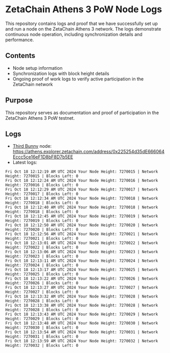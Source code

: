 # ZetaChain Athens 3 PoW Node Logs
This repository contains logs and proof that we have successfully set up and run a node on the ZetaChain Athens 3 network. The logs demonstrate continuous node operation, including synchronization details and performance.

## Contents
- Node setup information
- Synchronization logs with block height details
- Ongoing proof of work logs to verify active participation in the ZetaChain network

## Purpose
This repository serves as documentation and proof of participation in the ZetaChain Athens 3 PoW testnet.

## Logs

- [Third Bunny](https://thirdbunny.xyz/) node: https://athens.explorer.zetachain.com/address/0x225254d35dE666064Eccc5ce16eF1D8bF8D7b5EE
- Latest logs:
```
Fri Oct 18 12:12:19 AM UTC 2024 Your Node Height: 7270015 | Network Height: 7270015 | Blocks Left: 0
Fri Oct 18 12:12:24 AM UTC 2024 Your Node Height: 7270016 | Network Height: 7270016 | Blocks Left: 0
Fri Oct 18 12:12:29 AM UTC 2024 Your Node Height: 7270017 | Network Height: 7270017 | Blocks Left: 0
Fri Oct 18 12:12:34 AM UTC 2024 Your Node Height: 7270018 | Network Height: 7270018 | Blocks Left: 0
Fri Oct 18 12:12:40 AM UTC 2024 Your Node Height: 7270018 | Network Height: 7270018 | Blocks Left: 0
Fri Oct 18 12:12:45 AM UTC 2024 Your Node Height: 7270019 | Network Height: 7270019 | Blocks Left: 0
Fri Oct 18 12:12:50 AM UTC 2024 Your Node Height: 7270020 | Network Height: 7270020 | Blocks Left: 0
Fri Oct 18 12:12:56 AM UTC 2024 Your Node Height: 7270021 | Network Height: 7270021 | Blocks Left: 0
Fri Oct 18 12:13:01 AM UTC 2024 Your Node Height: 7270022 | Network Height: 7270022 | Blocks Left: 0
Fri Oct 18 12:13:06 AM UTC 2024 Your Node Height: 7270023 | Network Height: 7270023 | Blocks Left: 0
Fri Oct 18 12:13:11 AM UTC 2024 Your Node Height: 7270024 | Network Height: 7270024 | Blocks Left: 0
Fri Oct 18 12:13:17 AM UTC 2024 Your Node Height: 7270025 | Network Height: 7270025 | Blocks Left: 0
Fri Oct 18 12:13:22 AM UTC 2024 Your Node Height: 7270026 | Network Height: 7270026 | Blocks Left: 0
Fri Oct 18 12:13:27 AM UTC 2024 Your Node Height: 7270027 | Network Height: 7270027 | Blocks Left: 0
Fri Oct 18 12:13:32 AM UTC 2024 Your Node Height: 7270028 | Network Height: 7270028 | Blocks Left: 0
Fri Oct 18 12:13:38 AM UTC 2024 Your Node Height: 7270028 | Network Height: 7270028 | Blocks Left: 0
Fri Oct 18 12:13:43 AM UTC 2024 Your Node Height: 7270029 | Network Height: 7270029 | Blocks Left: 0
Fri Oct 18 12:13:48 AM UTC 2024 Your Node Height: 7270030 | Network Height: 7270030 | Blocks Left: 0
Fri Oct 18 12:13:54 AM UTC 2024 Your Node Height: 7270031 | Network Height: 7270031 | Blocks Left: 0
Fri Oct 18 12:13:59 AM UTC 2024 Your Node Height: 7270032 | Network Height: 7270032 | Blocks Left: 0
```
